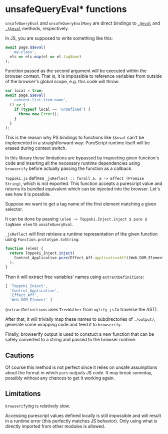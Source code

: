 # unsafeQueryEval* functions

`unsafeQueryEval` and `unsafeQueryEvalMany` are direct bindings to [`.$eval`](https://github.com/GoogleChrome/puppeteer/blob/master/docs/api.md#frameevalselector-pagefunction-args-1) and [`.$$eval`](https://github.com/GoogleChrome/puppeteer/blob/master/docs/api.md#frameevalselector-pagefunction-args) methods, respectively.

In JS, you are supposed to write something like this:

```javascript
await page.$$eval(
  '.my-class',
  els => els.map(el => el.tagName)
);
```

Function passed as the second argument will be executed within the browser context. That is, it is impossible to reference variables from outside of the browser's global scope, e.g. this code will throw:

```javascript
var local = true;
await page.$$eval(
  '.content-list-item-name',
  () => {
    if (typeof local == 'undefined') {
      throw new Error();
    }
  }
);
```

This is the reason why PS bindings to functions like `$$eval` can't be implemented in a straightforward way: PureScript runtime itself will be erased during context switch.

In this library these limitations are bypassed by inspecting given function's code and inserting all the necessary runtime dependencies using `browserify` before actually passing the function as a callback.

`Toppoki.js` defines `_jsReflect :: forall a. a -> Effect (Promise String)`, which is not exported. This function accepts a purescript value and returns its bundled equivalent which can be injected into the browser. Let's see how it is possible.

Suppose we want to get a tag name of the first element matching a given selector.

It can be done by passing `\elem -> Toppoki.Inject.inject $ pure $ tagName elem` to `unsafeQueryEval`.

`_jsReflect` will first retrieve a runtime representation of the given function using `Function.prototype.toString`:

```javascript
function (elem) {
  return Toppoki_Inject.inject(
    Control_Applicative.pure(Effect_Aff.applicativeAff)(Web_DOM_Element.tagName(elem))
  );
}
```

Then it will extract free variables' names using  `extractDefinitions`:

```javascript
[ 'Toppoki_Inject',
  'Control_Applicative',
  'Effect_Aff',
  'Web_DOM_Element' ]
```

(`extractDefinitions` uses `TreeWalker` from `uglify-js` to traverse the AST).

After that, it will trivially map these names to subdirectories of `./output/`, generate some wrapping code and feed it to `browserify`.

Finally, browserify output is used to constuct a new function that can be safely converted to a string and passed to the browser runtime.

## Cautions

Of course this method is not perfect since it relies on unsafe assumptions about the format in which `purs` outputs JS code. It may break someday, possibly without any chances to get it working again.

## Limitations

`browserify`ing is relatively slow.

Accessing purescript values defined locally is still impossible and will result in a runtime error (this perfectly matches JS behavior). Only using what is directly imported from other modules is allowed.
